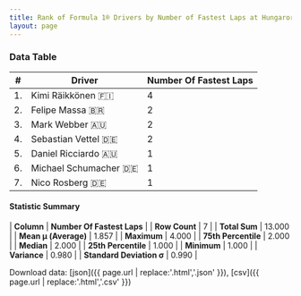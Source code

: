 ```yaml
---
title: Rank of Formula 1® Drivers by Number of Fastest Laps at Hungaroring
layout: page
---
```


<canvas id="chart" width="400" height="180"></canvas>
<script>
var data = {
    "datasets": [
        {
            "backgroundColor": [
                "#9C8E8D",
                "#9C8E8D",
                "#9C8E8D",
                "#9C8E8D",
                "#9C8E8D",
                "#9C8E8D",
                "#9C8E8D"
            ],
            "borderColor": [
                "#1D181E",
                "#1D181E",
                "#1D181E",
                "#1D181E",
                "#1D181E",
                "#1D181E",
                "#1D181E"
            ],
            "borderWidth": 1,
            "data": [
                4.0,
                2.0,
                2.0,
                2.0,
                1.0,
                1.0,
                1.0
            ],
            "label": "Number Of Fastest Laps"
        }
    ],
    "labels": [
        "Kimi Räikkönen",
        "Felipe Massa",
        "Mark Webber",
        "Sebastian Vettel",
        "Daniel Ricciardo",
        "Michael Schumacher",
        "Nico Rosberg"
    ]
};
var options = {
  legend: {
    display: false
  },
  scales: {
    xAxes: [{
      ticks: {
        beginAtZero: true,
        maxRotation: 180,
        display: window.innerWidth > 800
      }
    }],
    yAxes: [{
      ticks: {
        beginAtZero: true
      }
    }]
  },
  onResize: function(chart, size) {
    chart.options.scales.xAxes[0].ticks.display = size.width > 800;
  }
};
var chart = new Chart("chart", {
    data: data,
    type: 'bar',
    options: options
});
</script>



### Data Table

| # | Driver | Number Of Fastest Laps |
|--|--|--|
| 1. | Kimi Räikkönen 🇫🇮 | 4 |
| 2. | Felipe Massa 🇧🇷 | 2 |
| 3. | Mark Webber 🇦🇺 | 2 |
| 4. | Sebastian Vettel 🇩🇪 | 2 |
| 5. | Daniel Ricciardo 🇦🇺 | 1 |
| 6. | Michael Schumacher 🇩🇪 | 1 |
| 7. | Nico Rosberg 🇩🇪 | 1 |

#### Statistic Summary

| **Column** | **Number Of Fastest Laps** |
| **Row Count** | 7 |
| **Total Sum** | 13.000 |
| **Mean μ (Average)** | 1.857 |
| **Maximum** | 4.000 |
| **75th Percentile** | 2.000 |
| **Median** | 2.000 |
| **25th Percentile** | 1.000 |
| **Minimum** | 1.000 |
| **Variance** | 0.980 |
| **Standard Deviation σ** | 0.990 |

Download data: [json]({{ page.url | replace:'.html','.json' }}), [csv]({{ page.url | replace:'.html','.csv' }})
